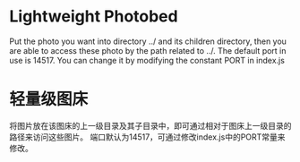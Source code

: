 # Lightweight Photobed
Put the photo you want into directory ../ and its children directory, then you are able to access these photo by the path related to ../.
The default port in use is 14517. You can change it by modifying the constant PORT in index.js

# 轻量级图床
将图片放在该图床的上一级目录及其子目录中，即可通过相对于图床上一级目录的路径来访问这些图片。
端口默认为14517，可通过修改index.js中的PORT常量来修改。